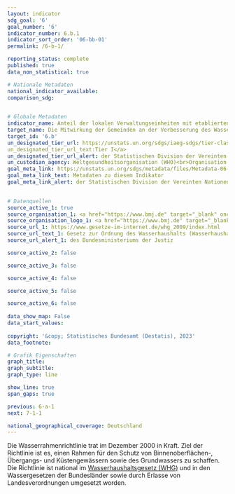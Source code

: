 ```yaml
---
layout: indicator    
sdg_goal: '6'    
goal_number: '6'    
indicator_number: 6.b.1    
indicator_sort_order: '06-bb-01'    
permalink: /6-b-1/    

reporting_status: complete    
published: true    
data_non_statistical: true    

# Nationale Metadaten    
national_indicator_available:     
comparison_sdg:     
    

# Globale Metadaten    
indicator_name: Anteil der lokalen Verwaltungseinheiten mit etablierten und operativen Strategien und Verfahren zur Beteiligung der Gemeinden am Wasser- und Abwassermanagement    
target_name: Die Mitwirkung der Gemeinden an der Verbesserung des Wasser- und Abwassermanagements unterstützen und verstärken    
target_id: '6.b'    
un_designated_tier_url: https://unstats.un.org/sdgs/iaeg-sdgs/tier-classification/'    
un_designated_tier_url_text:Tier I</a>    
un_designated_tier_url_alert: der Statistischen Division der Vereinten Nationen    
un_custodian_agency: Weltgesundheitsorganisation (WHO)<br>Organisation für wirtschaftliche Zusammenarbeit und Entwicklung (OECD)    
goal_meta_link: https://unstats.un.org/sdgs/metadata/files/Metadata-06-0B-01.pdf    
goal_meta_link_text: Metadaten zu diesem Indikator    
goal_meta_link_alert: der Statistischen Division der Vereinten Nationen    
    

# Datenquellen
source_active_1: true
source_organisation_1: <a href="https://www.bmj.de" target="_blank" onclick="return confirm_alert('des Bundesministeriums der Justiz');"> Bundesministerium der Justiz (BMJ) und das Bundesamt für Justiz (BfJ) </a>
source_organisation_logo_1: <a href="https://www.bmj.de" target="_blank" onclick="return confirm_alert('des Bundesministeriums der Justiz');"><img src="https://g205sdgs.github.io/sdg-indicators/public/OrgImgDe/bmj.png" alt="Logo bmj" style="height:60px; width:148px"/></a>
source_url_1: https://www.gesetze-im-internet.de/whg_2009/index.html
source_url_text_1: Gesetz zur Ordnung des Wasserhaushalts (Wasserhaushaltsgesetz - WHG) in der jeweils gültigen Fassung
source_url_alert_1: des Bundesministeriums der Justiz

source_active_2: false

source_active_3: false

source_active_4: false

source_active_5: false

source_active_6: false
    
data_show_map: False    
data_start_values:     
    
copyright: '&copy; Statistisches Bundesamt (Destatis), 2023'    
data_footnote:     

# Grafik Eigenschaften    
graph_title: 
graph_subtitle:     
graph_type: line    

show_line: true
span_gaps: true    

previous: 6-a-1    
next: 7-1-1    

national_geographical_coverage: Deutschland    
---
```



Die Wasserrahmenrichtlinie trat im Dezember 2000 in Kraft. Ziel der Richtlinie ist es, einen Rahmen für den Schutz von Binnenoberflächen-, Übergangs- und Küstengewässern sowie des Grundwassers zu schaffen. Die Richtlinie ist national im <a href="https://www.gesetze-im-internet.de/whg_2009/index.html" >Wasserhaushaltsgesetz (WHG)</a> und in den Wassergesetzen der Bundesländer sowie durch Erlasse von Landesverordnungen umgesetzt worden.